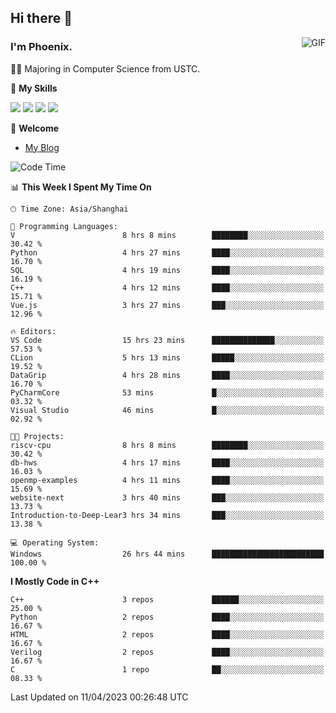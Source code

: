 ## Hi there 👋
<img align="right" alt="GIF" src="https://raw.githubusercontent.com/JoeyBling/JoeyBling/master/pic/pusheencode.gif" />

### I'm Phoenix.

👨‍🎓 Majoring in Computer Science from USTC.

🌟 **My Skills**

![](https://img.shields.io/badge/-Python-3e74a2?style=flat-square&logo=Python&logoColor=fff)
![](https://img.shields.io/badge/-C++-9f62a5?style=flat&logo=cplusplus&logoColor=white)
![](https://img.shields.io/badge/-Linux-185886?style=flat-square&logo=Linux&logoColor=fff)
![](https://img.shields.io/badge/-Rust-ff4136?style=flat-square&logo=Rust&logoColor=fff)

💬 **Welcome**

- [My Blog](https://ysy-phoenix.github.io/)

<!--START_SECTION:waka-->
![Code Time](http://img.shields.io/badge/Code%20Time-70%20hrs%2051%20mins-blue)

📊 **This Week I Spent My Time On** 

```text
🕑︎ Time Zone: Asia/Shanghai

💬 Programming Languages: 
V                        8 hrs 8 mins        ████████░░░░░░░░░░░░░░░░░   30.42 % 
Python                   4 hrs 27 mins       ████░░░░░░░░░░░░░░░░░░░░░   16.70 % 
SQL                      4 hrs 19 mins       ████░░░░░░░░░░░░░░░░░░░░░   16.19 % 
C++                      4 hrs 12 mins       ████░░░░░░░░░░░░░░░░░░░░░   15.71 % 
Vue.js                   3 hrs 27 mins       ███░░░░░░░░░░░░░░░░░░░░░░   12.96 % 

🔥 Editors: 
VS Code                  15 hrs 23 mins      ██████████████░░░░░░░░░░░   57.53 % 
CLion                    5 hrs 13 mins       █████░░░░░░░░░░░░░░░░░░░░   19.52 % 
DataGrip                 4 hrs 28 mins       ████░░░░░░░░░░░░░░░░░░░░░   16.70 % 
PyCharmCore              53 mins             █░░░░░░░░░░░░░░░░░░░░░░░░   03.32 % 
Visual Studio            46 mins             █░░░░░░░░░░░░░░░░░░░░░░░░   02.92 % 

🐱‍💻 Projects: 
riscv-cpu                8 hrs 8 mins        ████████░░░░░░░░░░░░░░░░░   30.42 % 
db-hws                   4 hrs 17 mins       ████░░░░░░░░░░░░░░░░░░░░░   16.03 % 
openmp-examples          4 hrs 11 mins       ████░░░░░░░░░░░░░░░░░░░░░   15.69 % 
website-next             3 hrs 40 mins       ███░░░░░░░░░░░░░░░░░░░░░░   13.73 % 
Introduction-to-Deep-Lear3 hrs 34 mins       ███░░░░░░░░░░░░░░░░░░░░░░   13.38 % 

💻 Operating System: 
Windows                  26 hrs 44 mins      █████████████████████████   100.00 % 
```

**I Mostly Code in C++** 

```text
C++                      3 repos             ██████░░░░░░░░░░░░░░░░░░░   25.00 % 
Python                   2 repos             ████░░░░░░░░░░░░░░░░░░░░░   16.67 % 
HTML                     2 repos             ████░░░░░░░░░░░░░░░░░░░░░   16.67 % 
Verilog                  2 repos             ████░░░░░░░░░░░░░░░░░░░░░   16.67 % 
C                        1 repo              ██░░░░░░░░░░░░░░░░░░░░░░░   08.33 % 
```




 Last Updated on 11/04/2023 00:26:48 UTC
<!--END_SECTION:waka-->

<!--
**ysy-phoenix/ysy-phoenix** is a ✨ _special_ ✨ repository because its `README.md` (this file) appears on your GitHub profile.

Here are some ideas to get you started:

- 🔭 I’m currently working on ...
- 🌱 I’m currently learning ...
- 👯 I’m looking to collaborate on ...
- 🤔 I’m looking for help with ...
- 💬 Ask me about ...
- 📫 How to reach me: ...
- 😄 Pronouns: ...
- ⚡ Fun fact: ...
-->

